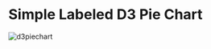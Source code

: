 # Simple Labeled D3 Pie Chart

![d3piechart](https://user-images.githubusercontent.com/10386036/77810596-caccac00-705a-11ea-8eb7-6861f5e6665c.png)
